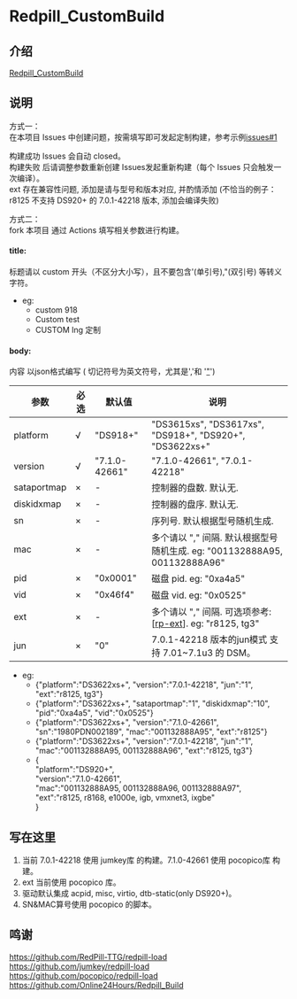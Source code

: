 # Redpill_CustomBuild

## 介绍  
[Redpill_CustomBuild](https://github.com/wjz304/Redpill_CustomBuild)

## 说明  
方式一：  
在本项目 Issues 中创建问题，按需填写即可发起定制构建，参考示例[issues#1](https://github.com/wjz304/Redpill_CustomBuild/issues/1)  

构建成功 Issues 会自动 closed。  
构建失败 后请调整参数重新创建 Issues发起重新构建（每个 Issues 只会触发一次编译）。  
ext 存在兼容性问题, 添加是请与型号和版本对应, 并酌情添加 (不恰当的例子：r8125 不支持 DS920+ 的 7.0.1-42218 版本, 添加会编译失败)  


方式二：   
fork 本项目 通过 Actions 填写相关参数进行构建。

#### title:
标题请以 custom 开头（不区分大小写），且不要包含'(单引号),"(双引号) 等转义字符。
- eg:
  - custom 918
  - Custom test
  - CUSTOM Ing 定制
  
#### body:
内容 以json格式编写 ( 切记符号为英文符号，尤其是'[,]()'和 '["]()')

参数        | 必选  |    默认值   | 说明  
------------|------|-------------|---------
platform    | √    |"DS918+"     | "DS3615xs", "DS3617xs", "DS918+", "DS920+", "DS3622xs+"  
version     | √    |"7.1.0-42661"| "7.1.0-42661", "7.0.1-42218" 
sataportmap | ×    |-            | 控制器的盘数. 默认无.  
diskidxmap  | ×    |-            | 控制器的盘序. 默认无.  
sn          | ×    |-            | 序列号. 默认根据型号随机生成.  
mac         | ×    |-            | 多个请以 "," 间隔. 默认根据型号随机生成. eg: "001132888A95, 001132888A96"  
pid         | ×    |"0x0001"     | 磁盘 pid. eg: "0xa4a5"  
vid         | ×    |"0x46f4"     | 磁盘 vid. eg: "0x0525"  
ext         | ×    |-            | 多个请以 "," 间隔. 可选项参考: [[rp-ext](https://raw.githubusercontent.com/pocopico/rp-ext/main/exts)]. eg: "r8125, tg3"
jun         | ×    |"0"          | 7.0.1-42218 版本的jun模式 支持 7.01~7.1u3 的 DSM。

- eg:
  - {"platform":"DS3622xs+", "version":"7.0.1-42218", "jun":"1", "ext":"r8125, tg3"}
  - {"platform":"DS3622xs+", "sataportmap":"1", "diskidxmap":"10", "pid":"0xa4a5", "vid":"0x0525"}
  - {"platform":"DS3622xs+", "version":"7.1.0-42661", "sn":"1980PDN002189", "mac":"001132888A95", "ext":"r8125"}
  - {"platform":"DS3622xs+", "version":"7.0.1-42218", "jun":"1", "mac":"001132888A95, 001132888A96", "ext":"r8125, tg3"}
  - {  
      "platform":"DS920+",  
      "version":"7.1.0-42661",  
      "mac":"001132888A95, 001132888A96, 001132888A97",  
      "ext":"r8125, r8168, e1000e, igb, vmxnet3, ixgbe"  
    }  

## 写在这里
1. 当前 7.0.1-42218 使用 jumkey库 的构建。7.1.0-42661 使用 pocopico库 构建。
2. ext 当前使用 pocopico 库。
3. 驱动默认集成 acpid, misc, virtio, dtb-static(only DS920+)。
4. SN&MAC算号使用 pocopico 的脚本。




## 鸣谢
https://github.com/RedPill-TTG/redpill-load  
https://github.com/jumkey/redpill-load  
https://github.com/pocopico/redpill-load  
https://github.com/Online24Hours/Redpill_Build  

